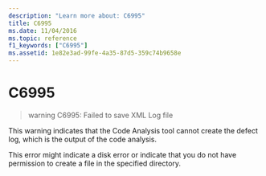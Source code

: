 ```yaml
---
description: "Learn more about: C6995"
title: C6995
ms.date: 11/04/2016
ms.topic: reference
f1_keywords: ["C6995"]
ms.assetid: 1e82e3ad-99fe-4a35-87d5-359c74b9658e
---
```

# C6995

> warning C6995: Failed to save XML Log file

This warning indicates that the Code Analysis tool cannot create the defect log, which is the output of the code analysis.

This error might indicate a disk error or indicate that you do not have permission to create a file in the specified directory.
